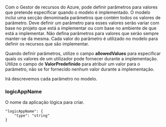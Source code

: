 Com o Gestor de recursos do Azure, pode definir parâmetros para valores que pretende especificar quando o modelo é implementado. O modelo inclui uma secção denominada parâmetros que contém todos os valores de parâmetro.
Deve definir um parâmetro para esses valores serão variar com base no projeto que está a implementar ou com base no ambiente de que está a implementar. Não defina parâmetros para valores que serão sempre manter-se da mesma. Cada valor do parâmetro é utilizado no modelo para definir os recursos que são implementar. 

Quando definir parâmetros, utilize o campo **allowedValues** para especificar quais os valores de um utilizador pode fornecer durante a implementação. Utilize o campo de **ValorPredefinido** para atribuir um valor para o parâmetro, não se for fornecido nenhum valor durante a implementação.

Irá descrevemos cada parâmetro no modelo.

### <a name="logicappname"></a>logicAppName

O nome da aplicação lógica para criar.

    "logicAppName": {
        "type": "string"
    }
